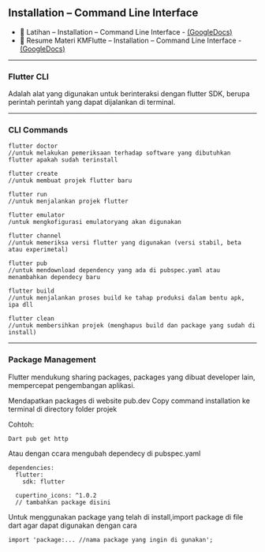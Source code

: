  ## Installation – Command Line Interface
- 📝 Latihan –  Installation – Command Line Interface - [(GoogleDocs)](https://docs.google.com/document/d/1B0FXuWiyPTs0hA4uVUgxZA3XXinDbLGt/edit?usp=sharing&ouid=117292295682396853576&rtpof=true&sd=true)
- 📝 Resume Materi KMFlutte –  Installation – Command Line Interface - [(GoogleDocs)](https://docs.google.com/document/d/19eDjdL6PwbhUsjwTaJkUMJR9_ZX3pQaj/edit?usp=sharing&ouid=117292295682396853576&rtpof=true&sd=true)

---
### Flutter CLI
Adalah alat yang digunakan untuk berinteraksi dengan flutter SDK, berupa perintah perintah yang dapat dijalankan di terminal.

---
### CLI Commands
```
flutter doctor 
//untuk melakukan pemeriksaan terhadap software yang dibutuhkan flutter apakah sudah terinstall

flutter create 
//untuk membuat projek flutter baru

flutter run 
//untuk menjalankan projek flutter

flutter emulator
/untuk mengkofigurasi emulatoryang akan digunakan

flutter channel
//untuk memeriksa versi flutter yang digunakan (versi stabil, beta atau experimetal)

flutter pub
//untuk mendownload dependency yang ada di pubspec.yaml atau menambahkan dependecy baru

flutter build
//untuk menjalankan proses build ke tahap produksi dalam bentu apk, ipa dll

flutter clean
//untuk membersihkan projek (menghapus build dan package yang sudah di install)
```

---

### Package Management
Flutter mendukung sharing packages, packages yang dibuat developer lain, mempercepat pengembangan aplikasi.

Mendapatkan packages di website pub.dev
 Copy command installation ke terminal di directory folder projek
 
Cohtoh:
```
Dart pub get http
```

Atau dengan ccara mengubah dependecy di pubspec.yaml
```
dependencies:
  flutter:
    sdk: flutter

  cupertino_icons: ^1.0.2
  // tambahkan package disini
```

Untuk menggunakan package yang telah di install,import package di file dart agar dapat digunakan dengan cara

```
import 'package:... //nama package yang ingin di gunakan';
```
